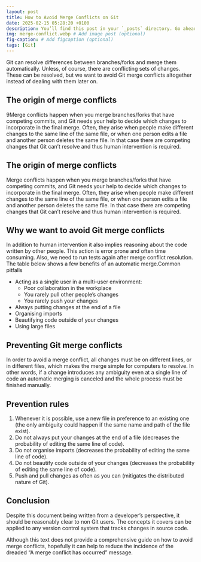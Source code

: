 ```yaml
---
layout: post
title: How to Avoid Merge Conflicts on Git
date: 2025-02-15 05:28:20 +0100
description: You’ll find this post in your `_posts` directory. Go ahead and edit it and re-build the site to see your changes. # Add post description (optional)
img: merge-conflict.webp # Add image post (optional)
fig-caption: # Add figcaption (optional)
tags: [Git]
---
```

Git can resolve differences between branches/forks and merge them automatically. Unless, of course, there are conflicting sets of changes. These can be resolved, but we want to avoid Git merge conflicts altogether instead of dealing with them later on.

## The origin of merge conflicts
9Merge conflicts happen when you merge branches/forks that have competing commits, and Git needs your help to decide which changes to incorporate in the final merge. Often, they arise when people make different changes to the same line of the same file, or when one person edits a file and another person deletes the same file. In that case there are competing changes that Git can’t resolve and thus human intervention is required.


## The origin of merge conflicts

Merge conflicts happen when you merge branches/forks that have competing commits, and Git needs your help to decide which changes to incorporate in the final merge. Often, they arise when people make different changes to the same line of the same file, or when one person edits a file and another person deletes the same file. In that case there are competing changes that Git can’t resolve and thus human intervention is required.


## Why we want to avoid Git merge conflicts

In addition to human intervention it also implies reasoning about the code written by other people. This action is error prone and often time consuming. Also, we need to run tests again after merge conflict resolution. The table below shows a few benefits of an automatic merge.Common pitfalls

- Acting as a single user in a multi-user environment:
  - Poor collaboration in the workplace
  - You rarely pull other people’s changes
  - You rarely push your changes
- Always putting changes at the end of a file
- Organising imports
- Beautifying code outside of your changes
- Using large files


## Preventing Git merge conflicts

In order to avoid a merge conflict, all changes must be on different lines, or in different files, which makes the merge simple for computers to resolve. In other words, if a change introduces any ambiguity even at a single line of code an automatic merging is canceled and  the whole process must be finished manually.



## Prevention rules

1. Whenever it is possible, use a new file in preference to an existing one (the only ambiguity could happen if the same name and path of the file exist).
2. Do not always put your changes at the end of a file (decreases the probability of editing the same line of code).
3. Do not organise imports (decreases the probability of editing the same line of code).
4. Do not beautify code outside of your changes (decreases the probability of editing the same line of code).
5. Push and pull changes as often as you can (mitigates the distributed nature of Git).


## Conclusion

Despite this document being written from a developer’s perspective, it should be reasonably clear to non Git users. The concepts it covers can be applied to any version control system that tracks changes in source code.

Although this text does not provide a comprehensive guide on how to avoid merge conflicts, hopefully it can help to reduce the incidence of the dreaded “A merge conflict has occurred” message.
